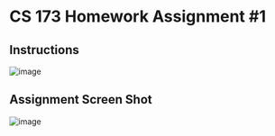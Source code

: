 # CS 173 Homework Assignment #1

## Instructions
![image](https://user-images.githubusercontent.com/43687571/115188471-d346b900-a099-11eb-9ebd-6507b8b2e903.png)



## Assignment Screen Shot
![image](https://user-images.githubusercontent.com/43687571/115191336-23277f00-a09e-11eb-9d0f-6f28c08cd6fc.png)
